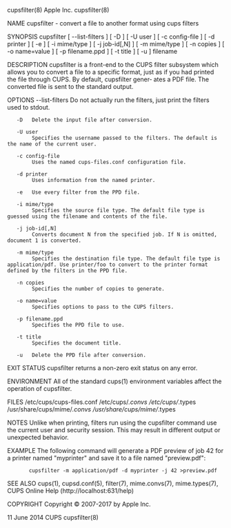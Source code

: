 cupsfilter(8)                                                                                 Apple Inc.                                                                                 cupsfilter(8)

NAME
       cupsfilter - convert a file to another format using cups filters

SYNOPSIS
       cupsfilter [ --list-filters ] [ -D ] [ -U user ] [ -c config-file ] [ -d printer ] [ -e ] [ -i mime/type ] [ -j job-id[,N] ] [ -m mime/type ] [ -n copies ] [ -o name=value ] [ -p filename.ppd
       ] [ -t title ] [ -u ] filename

DESCRIPTION
       cupsfilter is a front-end to the CUPS filter subsystem which allows you to convert a file to a specific format, just as if you had printed the file through CUPS. By default, cupsfilter gener‐
       ates a PDF file. The converted file is sent to the standard output.

OPTIONS
       --list-filters
            Do not actually run the filters, just print the filters used to stdout.

       -D   Delete the input file after conversion.

       -U user
            Specifies the username passed to the filters. The default is the name of the current user.

       -c config-file
            Uses the named cups-files.conf configuration file.

       -d printer
            Uses information from the named printer.

       -e   Use every filter from the PPD file.

       -i mime/type
            Specifies the source file type. The default file type is guessed using the filename and contents of the file.

       -j job-id[,N]
            Converts document N from the specified job. If N is omitted, document 1 is converted.

       -m mime/type
            Specifies the destination file type. The default file type is application/pdf. Use printer/foo to convert to the printer format defined by the filters in the PPD file.

       -n copies
            Specifies the number of copies to generate.

       -o name=value
            Specifies options to pass to the CUPS filters.

       -p filename.ppd
            Specifies the PPD file to use.

       -t title
            Specifies the document title.

       -u   Delete the PPD file after conversion.

EXIT STATUS
       cupsfilter returns a non-zero exit status on any error.

ENVIRONMENT
       All of the standard cups(1) environment variables affect the operation of cupsfilter.

FILES
       /etc/cups/cups-files.conf
       /etc/cups/*.convs
       /etc/cups/*.types
       /usr/share/cups/mime/*.convs
       /usr/share/cups/mime/*.types

NOTES
       Unlike when printing, filters run using the cupsfilter command use the current user and security session. This may result in different output or unexpected behavior.

EXAMPLE
       The following command will generate a PDF preview of job 42 for a printer named "myprinter" and save it to a file named "preview.pdf":

           cupsfilter -m application/pdf -d myprinter -j 42 >preview.pdf

SEE ALSO
       cups(1), cupsd.conf(5), filter(7), mime.convs(7), mime.types(7), CUPS Online Help (http://localhost:631/help)

COPYRIGHT
       Copyright © 2007-2017 by Apple Inc.

11 June 2014                                                                                     CUPS                                                                                    cupsfilter(8)
